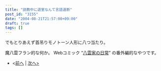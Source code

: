 ```yaml
---
title: "説教中に退室なんて言語道断"
post_id: "3155"
date: "2004-08-21T21:57:00+09:00"
draft: true
tags: []
---
```



でもとりあえず首吊りモノトーン人形に八つ当たり。

魔八雲フラン的な何か。
Webコミック “[八雲家の日常](https://danmaq.com/tag/yakumo-family?order=ASC)” の番外編的なやつです。

* <[前へ](https://danmaq.com/3141) | [次へ>](https://danmaq.com/3298)
